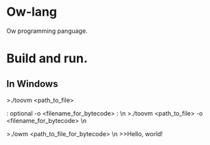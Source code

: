 # Ow-lang
Ow programming panguage.
# Build and run.

## In Windows
\>./toovm <path_to_file>

: optional -o <filename_for_bytecode> : \n
\>./toovm <path_to_file> -o <filename_for_bytecode> \n

\>./owm <path_to_file_for_bytecode> \n
\>\>Hello, world!
